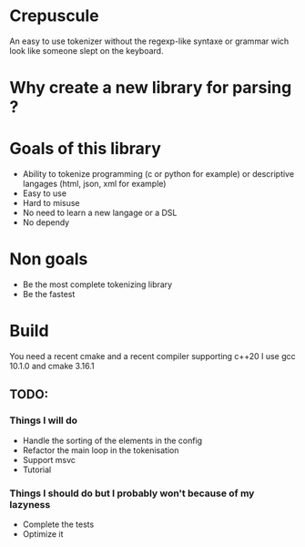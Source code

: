 # Crepuscule
An easy to use tokenizer without the regexp-like syntaxe or grammar wich look like someone slept on the keyboard.

# Why create a new library for parsing ?

# Goals of this library
- Ability to tokenize programming (c or python for example) or descriptive langages (html, json, xml for example)
- Easy to use
- Hard to misuse
- No need to learn a new langage or a DSL
- No dependy

# Non goals
- Be the most complete tokenizing library
- Be the fastest

# Build
You need a recent cmake and a recent compiler supporting c++20
I use gcc 10.1.0 and cmake 3.16.1

## TODO:
### Things I will do
- Handle the sorting of the elements in the config
- Refactor the main loop in the tokenisation
- Support msvc
- Tutorial
### Things I should do but I probably won't because of my lazyness
- Complete the tests
- Optimize it

